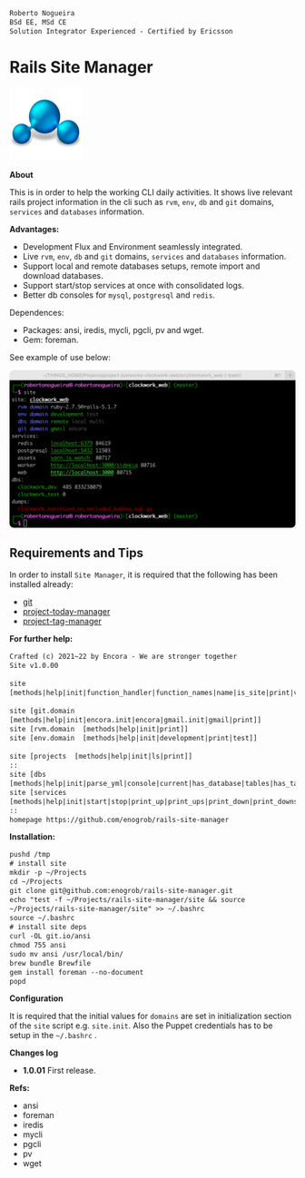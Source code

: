 ```
Roberto Nogueira  
BSd EE, MSd CE
Solution Integrator Experienced - Certified by Ericsson
```

# Rails Site Manager

![project image](images/project.png)

**About**

This is in order to help the working CLI daily activities. It shows live relevant rails project information in the cli such as `rvm`, `env`, `db` and `git` domains, `services` and `databases` information.

**Advantages:**

* Development Flux and Environment seamlessly integrated.
* Live `rvm`, `env`, `db` and `git` domains, `services` and `databases` information.
* Support local and remote databases setups, remote import and download databases.
* Support start/stop services at once with consolidated logs.
* Better db consoles for `mysql`, `postgresql` and `redis`.

Dependences:

* Packages: ansi, iredis, mycli, pgcli, pv and wget.
* Gem: foreman.

See example of use below:

![](images/screenshot1.png)

## Requirements and Tips

In order to install `Site Manager`, it is required that the following has been installed already:

* [git](https://git-scm.com/book/en/v2/Getting-Started-Installing-Git)
* [project-today-manager](https://github.com/enogrob/project-today-manager)
* [project-tag-manager](https://github.com/enogrob/project-tag-manager)

**For further help:**

```shell
Crafted (c) 2021~22 by Encora - We are stronger together
Site v1.0.00

site    [methods|help|init|function_handler|function_names|name|is_site|print|version||env.domain|rvm.domain|git.domain|projects|dbs|services]

site [git.domain  [methods|help|init|encora.init|encora|gmail.init|gmail|print]]
site [rvm.domain  [methods|help|init|print]]
site [env.domain  [methods|help|init|development|print|test]]

site [projects  [methods|help|init|ls|print]]
::
site [dbs  [methods|help|init|parse_yml|console|current|has_database|tables|has_tables|records|has_records|print_db|print|location|domain|domain.print|download|import|dumps]]
site [services  [methods|help|init|start|stop|print_up|print_ups|print_down|print_downs|print]]
::
homepage https://github.com/enogrob/rails-site-manager
```

**Installation:**

```
pushd /tmp
# install site
mkdir -p ~/Projects
cd ~/Projects
git clone git@github.com:enogrob/rails-site-manager.git
echo "test -f ~/Projects/rails-site-manager/site && source ~/Projects/rails-site-manager/site" >> ~/.bashrc
source ~/.bashrc
# install site deps
curl -OL git.io/ansi
chmod 755 ansi
sudo mv ansi /usr/local/bin/
brew bundle Brewfile
gem install foreman --no-document
popd
```

**Configuration**

It is required that the initial values for `domains` are set in initialization section of the `site` script e.g. `site.init`. Also the Puppet credentials has to be setup in the `~/.bashrc` .

**Changes log**

* **1.0.01** First release.

**Refs:**

* ansi
* foreman
* iredis
* mycli
* pgcli
* pv
* wget
